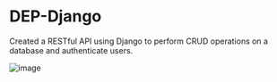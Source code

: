 # DEP-Django
Created a RESTful API using Django to
perform CRUD operations on a
database and authenticate users.

![image](https://github.com/user-attachments/assets/0b477ffa-2224-4919-bb99-af728e21fdd4)
